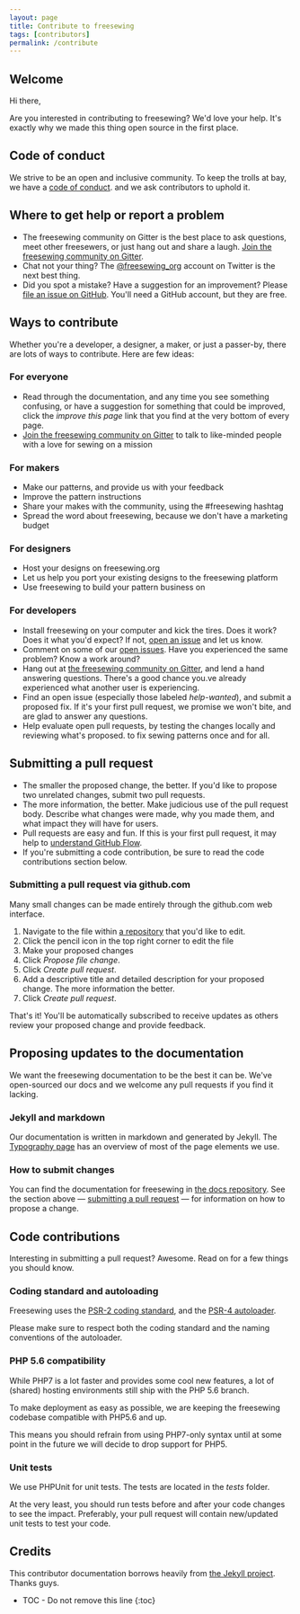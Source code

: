```yaml
---
layout: page
title: Contribute to freesewing
tags: [contributors]
permalink: /contribute
---
```

## Welcome

Hi there, 

Are you interested in contributing to freesewing? We'd love your help. 
It's exactly why we made this thing open source in the first place.

## Code of conduct

We strive to be an open and inclusive community.
To keep the trolls at bay, we have a [code of conduct](/code-of-conduct). 
and we ask contributors to uphold it.

## Where to get help or report a problem

- The freesewing community on Gitter is the best place to ask questions, 
meet other freesewers, or just hang out and share a laugh. [Join the freesewing community on Gitter](https://gitter.im/freesewing/freesewing).
- Chat not your thing? The [@freesewing_org](https://twitter.com/freesewing_org) 
account on Twitter is the next best thing.
- Did you spot a mistake? Have a suggestion for an improvement? 
Please [file an issue on GitHub](https://github.com/freesewing/freesewing.github.io/issues/new). 
You'll need a GitHub account, but they are free.

## Ways to contribute

Whether you're a developer, a designer, a maker, or just a passer-by, 
there are lots of ways to contribute. Here are few ideas:

### For everyone

- Read through the documentation, and any time you see something confusing, 
or have a suggestion for something that could be improved, click the
 _improve this page_ link that you find at the very bottom of every page. 
- [Join the freesewing community on Gitter](https://gitter.im/freesewing/freesewing) to talk to like-minded people with a love for sewing on a mission

### For makers

- Make our patterns, and provide us with your feedback
- Improve the pattern instructions
- Share your makes with the community, using the #freesewing hashtag
- Spread the word about freesewing, because we don't have a marketing budget

### For designers

- Host your designs on freesewing.org
- Let us help you port your existing designs to the freesewing platform
- Use freesewing to build your pattern business on

### For developers

- Install freesewing on your computer and kick the tires. Does it work?
Does it what you'd expect? If not, [open an issue](https://github.com/freesewing/freesewing.github.io/issues/new)
 and let us know.
- Comment on some of our [open issues](https://github.com/freesewing/freesewing.github.io/issues). 
Have you experienced the same problem? Know a work around? 
- Hang out at [the freesewing community on Gitter](https://gitter.im/freesewing/freesewing), and lend a hand answering questions. 
There's a good chance you.ve already experienced what another user is experiencing.
- Find an open issue (especially those labeled _help-wanted_), and submit a proposed fix. 
If it's your first pull request, we promise we won't bite, and are glad to answer any questions.
- Help evaluate open pull requests, by testing the changes locally and reviewing what's proposed.
to fix sewing patterns once and for all.

## Submitting a pull request

- The smaller the proposed change, the better. If you'd like to propose two unrelated changes, submit two pull requests.
- The more information, the better. Make judicious use of the pull request body. 
Describe what changes were made, why you made them, and what impact they will have for users.
- Pull requests are easy and fun. If this is your first pull request, it may help to [understand GitHub Flow](https://guides.github.com/introduction/flow/).
- If you're submitting a code contribution, be sure to read the code contributions section below.

### Submitting a pull request via github.com

Many small changes can be made entirely through the github.com web interface.


1. Navigate to the file within [a repository](/repositories) that you'd like to edit.
2. Click the pencil icon in the top right corner to edit the file
3. Make your proposed changes
4. Click _Propose file change_.
5. Click _Create pull request_.
6. Add a descriptive title and detailed description for your proposed change. The more information the better.
7. Click _Create pull request_.

That's it! You'll be automatically subscribed to receive updates as others review your proposed change and provide feedback.

## Proposing updates to the documentation

We want the freesewing documentation to be the best it can be. 
We've open-sourced our docs and we welcome any pull requests if you find it lacking.

### Jekyll and markdown
Our documentation is written in markdown and generated by Jekyll.
The [Typography page](/typography) has an overview of most of the page elements we use. 

### How to submit changes

You can find the documentation for freesewing in [the docs repository](https://github.com/freesewing/docs). 
See the section above &mdash; [submitting a pull request](#submitting-a-pull-request) &mdash;
for information on how to propose a change.

## Code contributions

Interesting in submitting a pull request? Awesome. Read on for a few things you should know.

### Coding standard and autoloading

Freesewing uses the [PSR-2 coding standard](http://www.php-fig.org/psr/psr-2/), 
and the [PSR-4 autoloader](http://www.php-fig.org/psr/psr-4/). 

Please make sure to respect both the coding standard and the naming conventions of the autoloader.

### PHP 5.6 compatibility

While PHP7 is a lot faster and provides some cool new features, a lot of (shared) hosting
environments still ship with the PHP 5.6 branch.

To make deployment as easy as possible, we are keeping the freesewing codebase compatible
with PHP5.6 and up.

This means you should refrain from using PHP7-only syntax until at some point in the future
we will decide to drop support for PHP5.

### Unit tests

We use PHPUnit for unit tests. The tests are located in the _tests_ folder.

At the very least, you should run tests before and after your code changes to see
the impact. Preferably, your pull request will contain new/updated unit tests to test your code.

## Credits

This contributor documentation borrows heavily from 
[the Jekyll project](http://jekyllrb.com/docs/contributing/). Thanks guys.




* TOC - Do not remove this line
{:toc}

